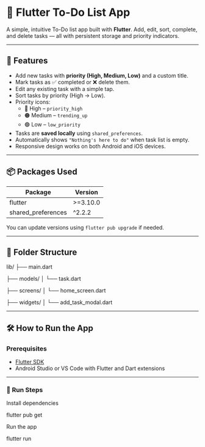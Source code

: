# 📝 Flutter To-Do List App

A simple, intuitive To-Do list app built with **Flutter**. Add, edit, sort, complete, and delete tasks — all with persistent storage and priority indicators.

---

## 🚀 Features

- Add new tasks with **priority (High, Medium, Low)** and a custom title.
- Mark tasks as ✅ completed or ❌ delete them.
- Edit any existing task with a simple tap.
- Sort tasks by priority (High → Low).
- Priority icons:
  - 🔴 High – `priority_high`
  - 🟠 Medium – `trending_up`
  - 🟢 Low – `low_priority`
- Tasks are **saved locally** using `shared_preferences`.
- Automatically shows `"Nothing's here to do"` when task list is empty.
- Responsive design works on both Android and iOS devices.

---

## 📦 Packages Used

| Package              | Version     |
|----------------------|-------------|
| flutter              | >=3.10.0    |
| shared_preferences   | ^2.2.2      |

You can update versions using `flutter pub upgrade` if needed.

---

## 📁 Folder Structure

lib/
├── main.dart

├── models/
│ └── task.dart

├── screens/
│ └── home_screen.dart

├── widgets/
│ └── add_task_modal.dart


---

## 🛠 How to Run the App

### Prerequisites

- [Flutter SDK](https://docs.flutter.dev/get-started/install)
- Android Studio or VS Code with Flutter and Dart extensions

---

### 🧪 Run Steps

Install dependencies

flutter pub get

Run the app

flutter run
